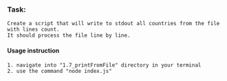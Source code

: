 ### Task:

    Create a script that will write to stdout all countries from the file with lines count.
    It should process the file line by line.

#### Usage instruction

    1. navigate into "1.7_printFromFile" directory in your terminal
    2. use the command "node index.js"
